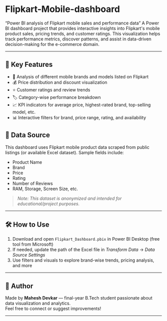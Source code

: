 # Flipkart-Mobile-dashboard
“Power BI analysis of Flipkart mobile sales and performance data”
A Power BI dashboard project that provides interactive insights into Flipkart's mobile product sales, pricing trends, and customer ratings. This visualization helps track performance metrics, discover patterns, and assist in data-driven decision-making for the e-commerce domain.

---

## 🔎 Key Features

- 📱 Analysis of different mobile brands and models listed on Flipkart
- 💰 Price distribution and discount visualization
- ⭐ Customer ratings and review trends
- 🏷️ Category-wise performance breakdown
- 📈 KPI indicators for average price, highest-rated brand, top-selling model, etc.
- 📊 Interactive filters for brand, price range, rating, and availability
## 📁 Data Source

This dashboard uses Flipkart mobile product data scraped from public listings (or available Excel dataset). Sample fields include:
- Product Name
- Brand
- Price
- Rating
- Number of Reviews
- RAM, Storage, Screen Size, etc.

> *Note: This dataset is anonymized and intended for educational/project purposes.*

---
## 🛠️ How to Use

1. Download and open `Flipkart_Dashboard.pbix` in Power BI Desktop (free tool from Microsoft)
2. If needed, update the path of the Excel file in *Transform Data* → *Data Source Settings*
3. Use filters and visuals to explore brand-wise trends, pricing analysis, and more

---
## 📌 Author

Made by **Mahesh Devkar** — final-year B.Tech student passionate about data visualization and analytics.  
Feel free to connect or suggest improvements!

---

